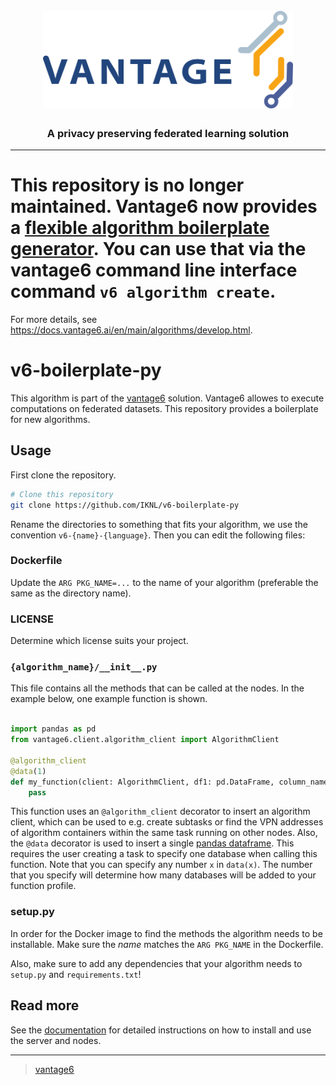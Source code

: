 <h1 align="center">
  <br>
  <a href="https://vantage6.ai"><img src="https://github.com/IKNL/guidelines/blob/master/resources/logos/vantage6.png?raw=true" alt="vantage6" width="400"></a>
</h1>

<h3 align=center> A privacy preserving federated learning solution</h3>

--------------------

# This repository is no longer maintained. Vantage6 now provides a [flexible algorithm boilerplate generator](https://github.com/vantage6/v6-algorithm-template). You can use that via the vantage6 command line interface command ``v6 algorithm create``. 

For more details, see https://docs.vantage6.ai/en/main/algorithms/develop.html.

# v6-boilerplate-py
This algorithm is part of the [vantage6](https://vantage6.ai) solution. Vantage6 allowes to execute computations on federated datasets. This repository provides a boilerplate for new algorithms.

## Usage
First clone the repository.
```bash
# Clone this repository
git clone https://github.com/IKNL/v6-boilerplate-py
```
Rename the directories to something that fits your algorithm, we use the convention `v6-{name}-{language}`. Then you can edit the following files:

### Dockerfile
Update the `ARG PKG_NAME=...` to the name of your algorithm (preferable the same as the directory name).

### LICENSE
Determine which license suits your project.

### `{algorithm_name}/__init__.py`

This file contains all the methods that can be called at the nodes. In the
example below, one example function is shown.

```python

import pandas as pd
from vantage6.client.algorithm_client import AlgorithmClient

@algorithm_client
@data(1)
def my_function(client: AlgorithmClient, df1: pd.DataFrame, column_name: str):
    pass
```

This function uses an
`@algorithm_client` decorator to insert an algorithm client, which can be used
to e.g. create subtasks or find the VPN addresses of algorithm containers
within the same task running on other nodes. Also, the `@data` decorator is
used to insert a single [pandas dataframe](https://pandas.pydata.org/docs/reference/api/pandas.DataFrame.html?highlight=dataframe#pandas.DataFrame).
This requires the user creating a task to specify one database when calling
this function. Note that you can specify any number `x` in  `data(x)`.
The number that you specify will determine how many databases will be added to
your function profile.

### setup.py
In order for the Docker image to find the methods the algorithm needs to be installable. Make sure the *name* matches the `ARG PKG_NAME` in the Dockerfile.

Also, make sure to add any dependencies that your algorithm needs to `setup.py`
and `requirements.txt`!

## Read more
See the [documentation](https://docs.vantage6.ai/) for detailed instructions on how to install and use the server and nodes.

------------------------------------
> [vantage6](https://vantage6.ai)
